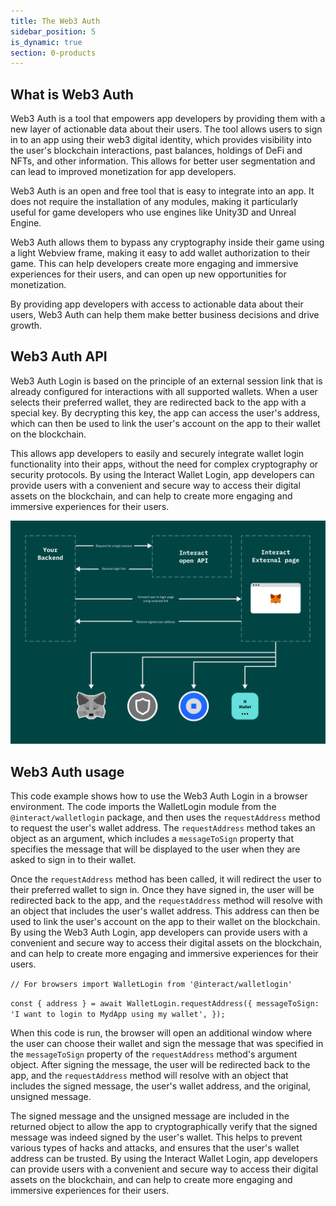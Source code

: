 ```yaml
---
title: The Web3 Auth
sidebar_position: 5
is_dynamic: true
section: 0-products
---
```

## W﻿hat is Web3 Auth

Web3 Auth is a tool that empowers app developers by providing them with a new layer of actionable data about their users. The tool allows users to sign in to an app using their web3 digital identity, which provides visibility into the user's blockchain interactions, past balances, holdings of DeFi and NFTs, and other information. This allows for better user segmentation and can lead to improved monetization for app developers.

Web3 Auth is an open and free tool that is easy to integrate into an app. It does not require the installation of any modules, making it particularly useful for game developers who use engines like Unity3D and Unreal Engine. 

Web3 Auth allows them to bypass any cryptography inside their game using a light Webview frame, making it easy to add wallet authorization to their game. This can help developers create more engaging and immersive experiences for their users, and can open up new opportunities for monetization. 

By providing app developers with access to actionable data about their users, Web3 Auth can help them make better business decisions and drive growth.

## W﻿eb3 Auth API

Web3 Auth Login is based on the principle of an external session link that is already configured for interactions with all supported wallets. When a user selects their preferred wallet, they are redirected back to the app with a special key. By decrypting this key, the app can access the user's address, which can then be used to link the user's account on the app to their wallet on the blockchain. 

This allows app developers to easily and securely integrate wallet login functionality into their apps, without the need for complex cryptography or security protocols. By using the Interact Wallet Login, app developers can provide users with a convenient and secure way to access their digital assets on the blockchain, and can help to create more engaging and immersive experiences for their users.

![](image-3-.png)



## W﻿eb3 Auth usage

This code example shows how to use the Web3 Auth Login in a browser environment. The code imports the WalletLogin module from the `@interact/walletlogin` package, and then uses the `requestAddress` method to request the user's wallet address. The `requestAddress` method takes an object as an argument, which includes a `messageToSign` property that specifies the message that will be displayed to the user when they are asked to sign in to their wallet.

Once the `requestAddress` method has been called, it will redirect the user to their preferred wallet to sign in. Once they have signed in, the user will be redirected back to the app, and the `requestAddress` method will resolve with an object that includes the user's wallet address. This address can then be used to link the user's account on the app to their wallet on the blockchain. By using the Web3 Auth Login, app developers can provide users with a convenient and secure way to access their digital assets on the blockchain, and can help to create more engaging and immersive experiences for their users.

`// For browsers
import WalletLogin from '@interact/walletlogin'`

`const { address } = await WalletLogin.requestAddress({
    messageToSign: 'I want to login to MydApp using my wallet',
});`

When this code is run, the browser will open an additional window where the user can choose their wallet and sign the message that was specified in the `messageToSign` property of the `requestAddress` method's argument object. After signing the message, the user will be redirected back to the app, and the `requestAddress` method will resolve with an object that includes the signed message, the user's wallet address, and the original, unsigned message.

The signed message and the unsigned message are included in the returned object to allow the app to cryptographically verify that the signed message was indeed signed by the user's wallet. This helps to prevent various types of hacks and attacks, and ensures that the user's wallet address can be trusted. By using the Interact Wallet Login, app developers can provide users with a convenient and secure way to access their digital assets on the blockchain, and can help to create more engaging and immersive experiences for their users.